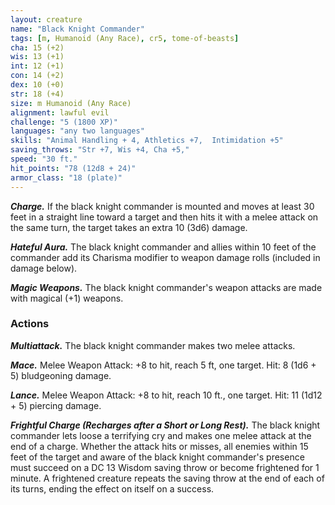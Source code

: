 ```yaml
---
layout: creature
name: "Black Knight Commander"
tags: [m, Humanoid (Any Race), cr5, tome-of-beasts]
cha: 15 (+2)
wis: 13 (+1)
int: 12 (+1)
con: 14 (+2)
dex: 10 (+0)
str: 18 (+4)
size: m Humanoid (Any Race)
alignment: lawful evil
challenge: "5 (1800 XP)"
languages: "any two languages"
skills: "Animal Handling + 4, Athletics +7,  Intimidation +5"
saving_throws: "Str +7, Wis +4, Cha +5,"
speed: "30 ft."
hit_points: "78 (12d8 + 24)"
armor_class: "18 (plate)"
---
```


***Charge.*** If the black knight commander is mounted and moves at least 30 feet in a straight line toward a target and then hits it with a melee attack on the same turn, the target takes an extra 10 (3d6) damage.

***Hateful Aura.*** The black knight commander and allies within 10 feet of the commander add its Charisma modifier to weapon damage rolls (included in damage below).

***Magic Weapons.*** The black knight commander's weapon attacks are made with magical (+1) weapons.

### Actions

***Multiattack.*** The black knight commander makes two melee attacks.

***Mace.*** Melee Weapon Attack: +8 to hit, reach 5 ft, one target. Hit: 8 (1d6 + 5) bludgeoning damage.

***Lance.*** Melee Weapon Attack: +8 to hit, reach 10 ft., one target. Hit: 11 (1d12 + 5) piercing damage.

***Frightful Charge (Recharges after a Short or Long Rest).*** The black knight commander lets loose a terrifying cry and makes one melee attack at the end of a charge. Whether the attack hits or misses, all enemies within 15 feet of the target and aware of the black knight commander's presence must succeed on a DC 13 Wisdom saving throw or become frightened for 1 minute. A frightened creature repeats the saving throw at the end of each of its turns, ending the effect on itself on a success.

